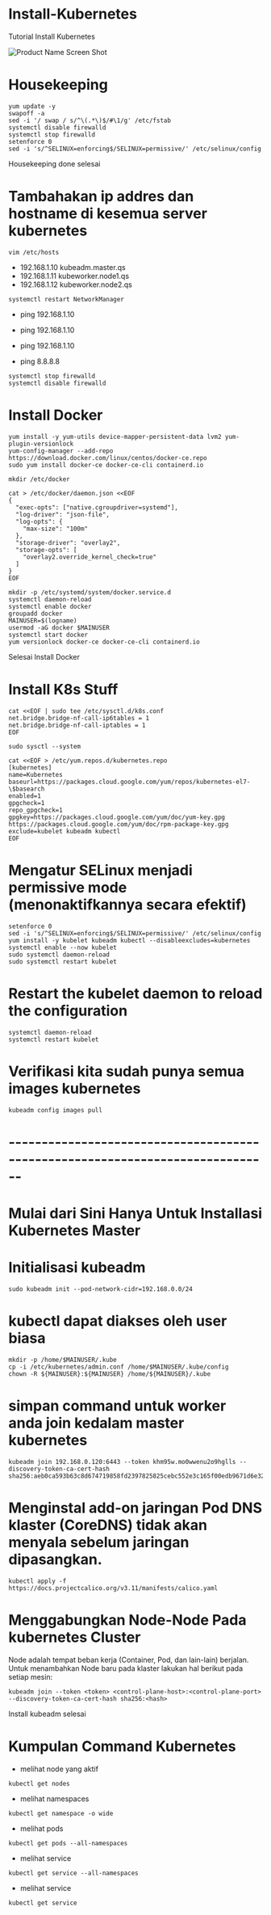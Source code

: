 # Install-Kubernetes
Tutorial Install Kubernetes

![Product Name Screen Shot](https://logos-download.com/wp-content/uploads/2018/09/Kubernetes_Logo.png)

# Housekeeping

```
yum update -y
swapoff -a
sed -i '/ swap / s/^\(.*\)$/#\1/g' /etc/fstab
systemctl disable firewalld
systemctl stop firewalld
setenforce 0
sed -i 's/^SELINUX=enforcing$/SELINUX=permissive/' /etc/selinux/config
```
Housekeeping done selesai

# Tambahakan ip addres dan hostname di kesemua server kubernetes
```
vim /etc/hosts
```

- 192.168.1.10 kubeadm.master.qs
- 192.168.1.11 kubeworker.node1.qs
- 192.168.1.12 kubeworker.node2.qs

```
systemctl restart NetworkManager
```

- ping 192.168.1.10
- ping 192.168.1.10
- ping 192.168.1.10

- ping 8.8.8.8

```
systemctl stop firewalld
systemctl disable firewalld
```

# Install Docker

```
yum install -y yum-utils device-mapper-persistent-data lvm2 yum-plugin-versionlock
yum-config-manager --add-repo https://download.docker.com/linux/centos/docker-ce.repo
sudo yum install docker-ce docker-ce-cli containerd.io
```

```
mkdir /etc/docker
```

```
cat > /etc/docker/daemon.json <<EOF
{
  "exec-opts": ["native.cgroupdriver=systemd"],
  "log-driver": "json-file",
  "log-opts": {
    "max-size": "100m"
  },
  "storage-driver": "overlay2",
  "storage-opts": [
    "overlay2.override_kernel_check=true"
  ]
}
EOF
```

```
mkdir -p /etc/systemd/system/docker.service.d
systemctl daemon-reload
systemctl enable docker
groupadd docker
MAINUSER=$(logname)
usermod -aG docker $MAINUSER
systemctl start docker
yum versionlock docker-ce docker-ce-cli containerd.io
```
Selesai Install Docker
  
# Install K8s Stuff

```
cat <<EOF | sudo tee /etc/sysctl.d/k8s.conf
net.bridge.bridge-nf-call-ip6tables = 1
net.bridge.bridge-nf-call-iptables = 1
EOF
```

```
sudo sysctl --system
```

```
cat <<EOF > /etc/yum.repos.d/kubernetes.repo
[kubernetes]
name=Kubernetes
baseurl=https://packages.cloud.google.com/yum/repos/kubernetes-el7-\$basearch
enabled=1
gpgcheck=1
repo_gpgcheck=1
gpgkey=https://packages.cloud.google.com/yum/doc/yum-key.gpg https://packages.cloud.google.com/yum/doc/rpm-package-key.gpg
exclude=kubelet kubeadm kubectl
EOF
```

# Mengatur SELinux menjadi permissive mode (menonaktifkannya secara efektif)

```
setenforce 0
sed -i 's/^SELINUX=enforcing$/SELINUX=permissive/' /etc/selinux/config
yum install -y kubelet kubeadm kubectl --disableexcludes=kubernetes
systemctl enable --now kubelet
sudo systemctl daemon-reload
sudo systemctl restart kubelet
```
  
# Restart the kubelet daemon to reload the configuration

```
systemctl daemon-reload
systemctl restart kubelet
```

# Verifikasi kita sudah punya semua images kubernetes
```
kubeadm config images pull
```

# ------------------------------------------------------------------------------

# Mulai dari Sini Hanya Untuk Installasi Kubernetes Master

# Initialisasi kubeadm
```
sudo kubeadm init --pod-network-cidr=192.168.0.0/24
```

# kubectl dapat diakses oleh user biasa
```
mkdir -p /home/$MAINUSER/.kube
cp -i /etc/kubernetes/admin.conf /home/$MAINUSER/.kube/config
chown -R ${MAINUSER}:${MAINUSER} /home/${MAINUSER}/.kube
```

# simpan command untuk worker anda join kedalam master kubernetes

```
kubeadm join 192.168.0.120:6443 --token khm95w.mo0wwenu2o9hglls --discovery-token-ca-cert-hash sha256:aeb0ca593b63c8d674719858fd2397825825cebc552e3c165f00edb9671d6e32
```
  
# Menginstal add-on jaringan Pod DNS klaster (CoreDNS) tidak akan menyala sebelum jaringan dipasangkan.
```
kubectl apply -f https://docs.projectcalico.org/v3.11/manifests/calico.yaml
```

# Menggabungkan Node-Node Pada kubernetes Cluster
Node adalah tempat beban kerja (Container, Pod, dan lain-lain) berjalan. Untuk menambahkan Node baru pada klaster lakukan hal berikut pada setiap mesin:

```
kubeadm join --token <token> <control-plane-host>:<control-plane-port> --discovery-token-ca-cert-hash sha256:<hash>
```
Install kubeadm selesai

# Kumpulan Command Kubernetes

- melihat node yang aktif
  
```
kubectl get nodes
```

- melihat namespaces
  
```
kubectl get namespace -o wide
```

- melihat pods
  
```
kubectl get pods --all-namespaces
```
  
- melihat service
  
```
kubectl get service --all-namespaces
```
  
- melihat service
  
```
kubectl get service
```
